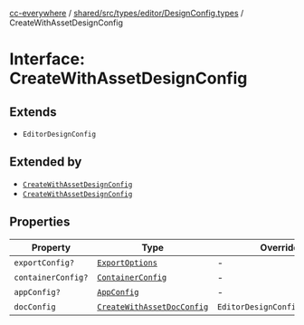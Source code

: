 [cc-everywhere](../../../../../../index.md) / [shared/src/types/editor/DesignConfig.types](../index.md) / CreateWithAssetDesignConfig

# Interface: CreateWithAssetDesignConfig

## Extends

- `EditorDesignConfig`

## Extended by

- [`CreateWithAssetDesignConfig`](../../../1p/editor/DesignConfig.types/interfaces/CreateWithAssetDesignConfig.md)
- [`CreateWithAssetDesignConfig`](../../../3p/editor/DesignConfig.types/interfaces/CreateWithAssetDesignConfig.md)

## Properties

| Property | Type | Overrides | Inherited from |
| ------ | ------ | ------ | ------ |
| `exportConfig?` | [`ExportOptions`](../../../ExportConfig.types/type-aliases/ExportOptions.md) | - | `EditorDesignConfig.exportConfig` |
| `containerConfig?` | [`ContainerConfig`](../../../ContainerConfig.types/type-aliases/ContainerConfig.md) | - | `EditorDesignConfig.containerConfig` |
| `appConfig?` | [`AppConfig`](../../AppConfig.types/type-aliases/AppConfig.md) | - | `EditorDesignConfig.appConfig` |
| `docConfig` | [`CreateWithAssetDocConfig`](../../DocConfig.types/interfaces/CreateWithAssetDocConfig.md) | `EditorDesignConfig.docConfig` | - |
